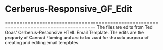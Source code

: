 # Cerberus-Responsive_GF_Edit
======================================================================================
The files are edits from Ted Goas' Cerberus-Responsive HTML Email Template. The edits are the property of Gannett Fleming and are to be used for the sole purpose of creating and editing email templates.
